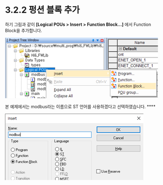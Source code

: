 # 3.2.2 펑션 블록 추가

하기 그림과 같이 **\[Logical POUs > Insert > Function Block...]** 에서 Function Block을 추가합니다.

![](../../_assets/image14.png)

본 예제에서는 modbus라는 이름으로 ST 언어를 사용하겠다고 선택하였습니다. ****&#x20;

![](../../_assets/image15.png)

